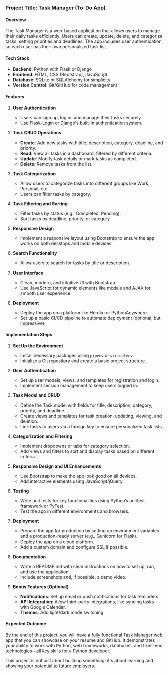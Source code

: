 ### **Project Title: Task Manager (To-Do App)**

#### **Overview**
The Task Manager is a web-based application that allows users to manage their daily tasks efficiently. Users can create, update, delete, and categorize tasks, setting priorities and deadlines. The app includes user authentication, so each user has their own personalized task list.

#### **Tech Stack**
- **Backend**: Python with Flask or Django
- **Frontend**: HTML, CSS (Bootstrap), JavaScript
- **Database**: SQLite or SQLAlchemy for simplicity
- **Version Control**: Git/GitHub for code management

#### **Features**

1. **User Authentication**
   - Users can sign up, log in, and manage their tasks securely.
   - Use Flask-Login or Django's built-in authentication system.
   
2. **Task CRUD Operations**
   - **Create**: Add new tasks with title, description, category, deadline, and priority.
   - **Read**: View all tasks in a dashboard, filtered by different criteria.
   - **Update**: Modify task details or mark tasks as completed.
   - **Delete**: Remove tasks from the list.

3. **Task Categorization**
   - Allow users to categorize tasks into different groups like Work, Personal, etc.
   - Users can filter tasks by category.

4. **Task Filtering and Sorting**
   - Filter tasks by status (e.g., Completed, Pending).
   - Sort tasks by deadline, priority, or category.

5. **Responsive Design**
   - Implement a responsive layout using Bootstrap to ensure the app works on both desktops and mobile devices.

6. **Search Functionality**
   - Allow users to search for tasks by title or description.

7. **User Interface**
   - Clean, modern, and intuitive UI with Bootstrap.
   - Use JavaScript for dynamic elements like modals and AJAX for smooth user experience.

8. **Deployment**
   - Deploy the app on a platform like Heroku or PythonAnywhere.
   - Set up a basic CI/CD pipeline to automate deployment (optional, but impressive).

#### **Implementation Steps**

1. **Set Up the Environment**
   - Install necessary packages using `pipenv` or `virtualenv`.
   - Initialize a Git repository and create a basic project structure.

2. **User Authentication**
   - Set up user models, views, and templates for registration and login.
   - Implement session management to keep users logged in.

3. **Task Model and CRUD**
   - Define the Task model with fields for title, description, category, priority, and deadline.
   - Create views and templates for task creation, updating, viewing, and deletion.
   - Link tasks to users via a foreign key to ensure personalized task lists.

4. **Categorization and Filtering**
   - Implement dropdowns or tabs for category selection.
   - Add views and filters to sort and display tasks based on different criteria.

5. **Responsive Design and UI Enhancements**
   - Use Bootstrap to make the app look good on all devices.
   - Add interactive elements using JavaScript/jQuery.

6. **Testing**
   - Write unit tests for key functionalities using Python’s unittest framework or PyTest.
   - Test the app in different environments and browsers.

7. **Deployment**
   - Prepare the app for production by setting up environment variables and a production-ready server (e.g., Gunicorn for Flask).
   - Deploy the app on a cloud platform.
   - Add a custom domain and configure SSL if possible.

8. **Documentation**
   - Write a README.md with clear instructions on how to set up, run, and use the application.
   - Include screenshots and, if possible, a demo video.

9. **Bonus Features (Optional)**
   - **Notifications**: Set up email or push notifications for task reminders.
   - **API Integration**: Allow third-party integrations, like syncing tasks with Google Calendar.
   - **Themes**: Add light/dark mode switching.

#### **Expected Outcome**
By the end of this project, you will have a fully functional Task Manager web app that you can showcase on your resume and GitHub. It demonstrates your ability to work with Python, web frameworks, databases, and front-end technologies—all key skills for a Python developer.

This project is not just about building something; it's about learning and showing your potential to future employers.
